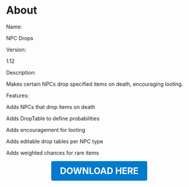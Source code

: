 # About

Name:

NPC Drops

Version:

1.12

Description:

Makes certain NPCs drop specified items on death, encouraging looting.

Features:

Adds NPCs that drop items on death

Adds DropTable to define probabilities

Adds encouragement for looting

Adds editable drop tables per NPC type

Adds weighted chances for rare items

<p align="center"><a href="https://github.com/LiliaFramework/Modules/raw/refs/heads/gh-pages/npcdrop.zip" style="display:inline-block;padding:12px 24px;font-size:1.5rem;font-weight:bold;text-decoration:none;color:#fff;background-color:var(--md-primary-fg-color,#007acc);border-radius:4px;">DOWNLOAD HERE</a></p>